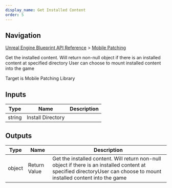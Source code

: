 ```yaml
---
display_name: Get Installed Content
order: 5
---
```

## Navigation

[Unreal Engine Blueprint API Reference](https://dev.epicgames.com/documentation/en-us/unreal-engine/BlueprintAPI) > [Mobile Patching](https://dev.epicgames.com/documentation/en-us/unreal-engine/BlueprintAPI/MobilePatching)

Get the installed content. Will return non-null object if there is an installed content at specified directory
User can choose to mount installed content into the game

Target is Mobile Patching Library

## Inputs

| Type | Name | Description |
| --- | --- | --- |
| string | Install Directory |  |

## Outputs

| Type | Name | Description |
| --- | --- | --- |
| object | Return Value | Get the installed content. Will return non-null object if there is an installed content at specified directoryUser can choose to mount installed content into the game |
